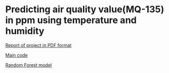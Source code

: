 # Predicting air quality value(MQ-135) in ppm using temperature and humidity  
[Report of project in PDF format](https://github.com/kamil3di/iot_project/blob/main/EEES406-Final_Report.pdf) 

[Main code](https://github.com/kamil3di/iot_project/blob/main/model.py)

[Random Forest model](https://github.com/kamil3di/iot_project/blob/main/rf_model.sav)
